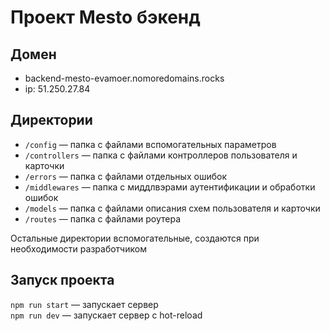 # Проект Mesto бэкенд

## Домен

- backend-mesto-evamoer.nomoredomains.rocks
- ip: 51.250.27.84

## Директории

- `/config` — папка с файлами вспомогательных параметров
- `/controllers` — папка с файлами контроллеров пользователя и карточки
- `/errors` — папка с файлами отдельных ошибок
- `/middlewares` — папка с миддлвэрами аутентификации и обработки ошибок
- `/models` — папка с файлами описания схем пользователя и карточки
- `/routes` — папка с файлами роутера

Остальные директории вспомогательные, создаются при необходимости разработчиком

## Запуск проекта

`npm run start` — запускает сервер  
`npm run dev` — запускает сервер с hot-reload
